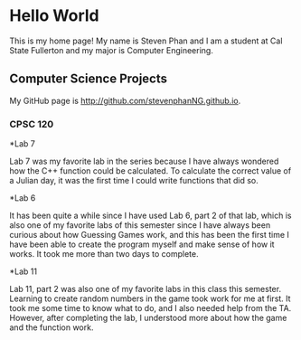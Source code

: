 # Hello World

This is my home page! My name is Steven Phan and I am a student at Cal State Fullerton and my major is Computer Engineering.

## Computer Science Projects

My GitHub page is http://github.com/stevenphanNG.github.io.

### CPSC 120

*Lab 7

Lab 7 was my favorite lab in the series because I have always wondered how the C++ function could be calculated. To calculate the correct value of a Julian day, it was the first time I could write functions that did so.

*Lab 6

It has been quite a while since I have used Lab 6, part 2 of that lab, which is also one of my favorite labs of this semester since I have always been curious about how Guessing Games work, and this has been the first time I have been able to create the program myself and make sense of how it works. It took me more than two days to complete.

*Lab 11

Lab 11, part 2 was also one of my favorite labs in this class this semester. Learning to create random numbers in the game took work for me at first. It took me some time to know what to do, and I also needed help from the TA. However, after completing the lab, I understood more about how the game and the function work. 
